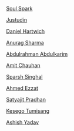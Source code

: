<!--
To add your name to the repository contributors, Use this template below:
[Your Name Goes Here]( http://Your Github Link ) 
-->
[Soul Spark](https://github.com/soulspark666)

[Justudin](https://github.com/justudin)

[Daniel Hartwich](https://github.com/dhartwich1991)

[Anurag Sharma](https://github.com/aedorado)

[Abdulrahman Abdulkarim](https://github.com/AbdulDroid)

[Amit Chauhan](https://github.com/me-singh)

[Sparsh Singhal](https://github.com/sparsh1999)

[Ahmed Ezzat](https://github.com/AhmedMaghawry)

[Satyajit Pradhan](https://github.com/Satyajiit)

[Kesego Tumisang](https://github.com/kesegotumisang)

[Ashish Yadav](https://github.com/ay3524)
